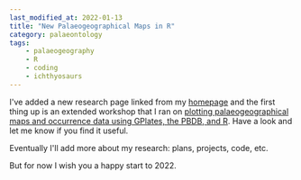 ```yaml
---
last_modified_at: 2022-01-13
title: "New Palaeogeographical Maps in R"
category: palaeontology
tags:
    - palaeogeography
    - R
    - coding
    - ichthyosaurs
---
```

I've added a  new research page linked from my [homepage](/) and the first thing up is an extended workshop that I ran on [plotting palaeogeographical maps and occurrence data using GPlates, the PBDB, and R](/palaeomap/01-introduction/). Have a look and let me know if you find it useful.

Eventually I'll add more about my research: plans, projects, code, etc.

But for now I wish you a happy start to 2022.
